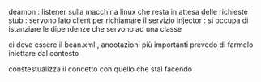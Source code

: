 deamon : listener sulla macchina linux che resta in attesa delle richieste
stub : servono lato client per richiamare il servizio
injector : si occupa di istanziare le dipendenze che servono ad una classe

ci deve essere il bean.xml , anootazioni più importanti
prevedo di farmelo iniettare dal contesto


constestualizza il concetto con quello che stai facendo 